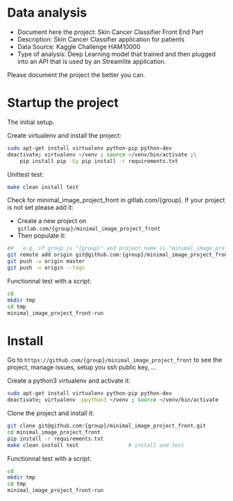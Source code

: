 # Data analysis
- Document here the project: Skin Cancer Classifier Front End Part
- Description: Skin Cancer Classifier application for patients
- Data Source: Kaggle Challenge HAM10000
- Type of analysis: Deep Learning model that trained and then plugged into an API that is used by an Streamlite application.

Please document the project the better you can.

# Startup the project

The initial setup.

Create virtualenv and install the project:
```bash
sudo apt-get install virtualenv python-pip python-dev
deactivate; virtualenv ~/venv ; source ~/venv/bin/activate ;\
    pip install pip -U; pip install -r requirements.txt
```

Unittest test:
```bash
make clean install test
```

Check for minimal_image_project_front in gitlab.com/{group}.
If your project is not set please add it:

- Create a new project on `gitlab.com/{group}/minimal_image_project_front`
- Then populate it:

```bash
##   e.g. if group is "{group}" and project_name is "minimal_image_project_front"
git remote add origin git@github.com:{group}/minimal_image_project_front.git
git push -u origin master
git push -u origin --tags
```

Functionnal test with a script:

```bash
cd
mkdir tmp
cd tmp
minimal_image_project_front-run
```

# Install

Go to `https://github.com/{group}/minimal_image_project_front` to see the project, manage issues,
setup you ssh public key, ...

Create a python3 virtualenv and activate it:

```bash
sudo apt-get install virtualenv python-pip python-dev
deactivate; virtualenv -ppython3 ~/venv ; source ~/venv/bin/activate
```

Clone the project and install it:

```bash
git clone git@github.com:{group}/minimal_image_project_front.git
cd minimal_image_project_front
pip install -r requirements.txt
make clean install test                # install and test
```
Functionnal test with a script:

```bash
cd
mkdir tmp
cd tmp
minimal_image_project_front-run
```
